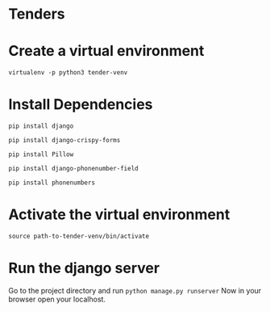 # Tenders

# Create a virtual environment

`virtualenv -p python3 tender-venv`

# Install Dependencies

`pip install django`

`pip install django-crispy-forms`

`pip install Pillow`

`pip install django-phonenumber-field`

`pip install phonenumbers`

# Activate the virtual environment

`source path-to-tender-venv/bin/activate`

# Run the django server

Go to the project directory and run 
`python manage.py runserver`
Now in your browser open your localhost.